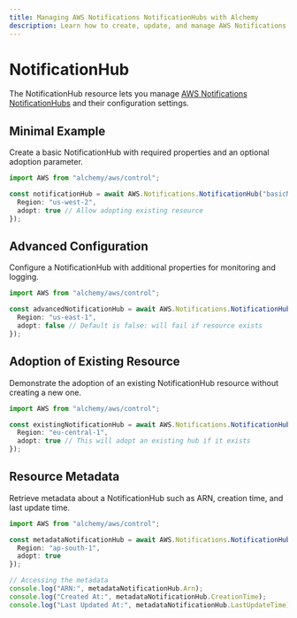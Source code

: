 ```yaml
---
title: Managing AWS Notifications NotificationHubs with Alchemy
description: Learn how to create, update, and manage AWS Notifications NotificationHubs using Alchemy Cloud Control.
---
```


# NotificationHub

The NotificationHub resource lets you manage [AWS Notifications NotificationHubs](https://docs.aws.amazon.com/notifications/latest/userguide/) and their configuration settings.

## Minimal Example

Create a basic NotificationHub with required properties and an optional adoption parameter.

```ts
import AWS from "alchemy/aws/control";

const notificationHub = await AWS.Notifications.NotificationHub("basicNotificationHub", {
  Region: "us-west-2",
  adopt: true // Allow adopting existing resource
});
```

## Advanced Configuration

Configure a NotificationHub with additional properties for monitoring and logging.

```ts
import AWS from "alchemy/aws/control";

const advancedNotificationHub = await AWS.Notifications.NotificationHub("advancedNotificationHub", {
  Region: "us-east-1",
  adopt: false // Default is false: will fail if resource exists
});
```

## Adoption of Existing Resource

Demonstrate the adoption of an existing NotificationHub resource without creating a new one.

```ts
import AWS from "alchemy/aws/control";

const existingNotificationHub = await AWS.Notifications.NotificationHub("existingNotificationHub", {
  Region: "eu-central-1",
  adopt: true // This will adopt an existing hub if it exists
});
```

## Resource Metadata

Retrieve metadata about a NotificationHub such as ARN, creation time, and last update time.

```ts
import AWS from "alchemy/aws/control";

const metadataNotificationHub = await AWS.Notifications.NotificationHub("metadataNotificationHub", {
  Region: "ap-south-1",
  adopt: true
});

// Accessing the metadata
console.log("ARN:", metadataNotificationHub.Arn);
console.log("Created At:", metadataNotificationHub.CreationTime);
console.log("Last Updated At:", metadataNotificationHub.LastUpdateTime);
```